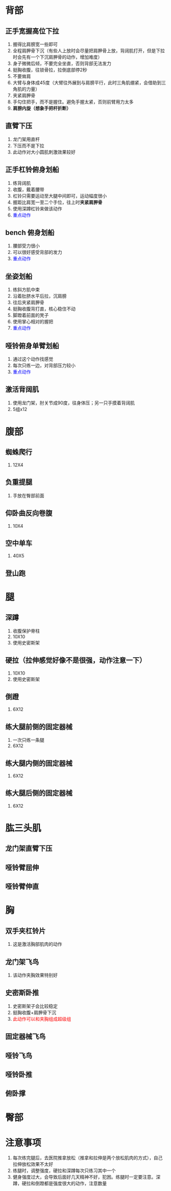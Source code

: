 # 背部



## 正手宽握高位下拉

1. 握得比肩膀宽一些即可
2. 全程肩胛骨下沉（有些人上放时会尽量把肩胛骨上放，背阔肌打开，但是下拉时会先有一个下沉肩胛骨的动作，增加难度）
3. 身子微微后倾，不要完全坐直，否则背部无法发力
4. 挺胸收腹，往锁骨拉，拉倒底部停2秒
5. 不要耸肩
6. 大臂与身体成45度（大臂往外展到与肩膀平行，此时三角肌绷紧，会借助到三角肌的力量）
7. 夹紧肩胛骨
8. 手勾住把手，而不是握住。避免手握太紧，否则前臂用力太多
9. **肩膀内旋（想象手把杆折断）**





## 直臂下压

1. 龙门架用直杆
2. 下压而不是下拉
3. 此动作对大小圆肌刺激效果较好





## 正手杠铃俯身划船

1. 练背阔肌
2. 收腹，戴着腰带
3. 杠铃只需要运动至大腿中间即可，运动幅度很小
4. 握距比肩宽一至二个手位，往上时**夹紧肩胛骨**
5. 使用深蹲杠铃来做该动作
6. <font color=blue>重点动作</font>





## bench 俯身划船

1. 腰部受力很小
2. 可以很好感受背部的发力
3. <font color=blue>重点动作</font>



## 坐姿划船

1. 练斜方肌中束
2. 沿着肚脐水平后拉，沉肩膀
3. 往后夹紧肩胛骨
4. 挺胸收腹背打直，核心稳住不动
5. 脚蹬着前面的凳子
6. 使用掌心相对的握把
7. <font color=blue>重点动作</font>





## 哑铃俯身单臂划船

1. 通过这个动作找感觉
2. 每次只练一边，对背部压力较小
3. <font color=blue>重点动作</font>





## 激活背阔肌

1. 使用龙门架，肘关节成90度，往身体压；另一只手摸着背阔肌
2. 5组x12





# 腹部



## 蜘蛛爬行

1. 12X4



## 负重提腿

1. 手放在臀部前面



## 仰卧曲反向卷腹

1. 10X4



## 空中单车

1. 40X5



## 登山跑







# 腿



## 深蹲

1. 收腹保护脊柱
2. 10X10
3. 使用史密斯架





## 硬拉（拉伸感觉好像不是很强，动作注意一下）

1. 10X10
2. 使用史密斯架



## 倒蹬

1. 6X12



## 练大腿前侧的固定器械

1. 一次只练一条腿
2. 6X12



## 练大腿内侧的固定器械

1. 6X12



## 练大腿后侧的固定器械

1. 6X12





# 肱三头肌



## 龙门架直臂下压



## 哑铃臂屈伸



## 哑铃臂伸直







# 胸



## 双手夹杠铃片

1. 这是激活胸部肌肉的动作



## 龙门架飞鸟

1. 该动作夹胸效果特别好



## 史密斯卧推

1. 史密斯架子会比较稳定
2. 挺胸收腹+肩胛骨下沉
3. <font color=red>此动作可以和夹胸组成超级组</font>



## 固定器械飞鸟





## 哑铃飞鸟



## 哑铃卧推



## 俯卧撑







# 臀部









# 注意事项

1. 每次练完腿后，去医院推拿放松（推拿和拉伸是两个放松肌肉的方式），自己拉伸放松效果不太好
2. 练腿时，调整强度，硬拉和深蹲每次只练习其中一个
3. 健身强度过大，会导致后面好几天精神不好，犯困。练腿时一定要注意。深蹲，硬拉和倒蹬都是强度很大的动作，注意数量